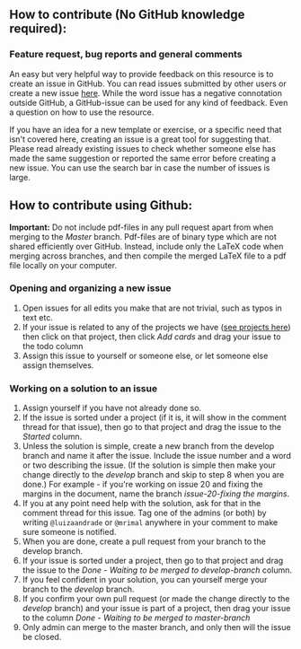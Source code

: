 ## How to contribute (No GitHub knowledge required):

### Feature request, bug reports and general comments
An easy but very helpful way to provide feedback on this resource is to create an issue in GitHub. You can read issues submitted by other users or create a new issue [here](https://github.com/worldbank/ietoolkit). While the word issue has a negative connotation outside GitHub, a GitHub-issue can be used for any kind of feedback. Even a question on how to use the resource.

If you have an idea for a new template or exercise, or a specific need that isn't covered here, creating an issue is a great tool for suggesting that. Please read already existing issues to check whether someone else has made the same suggestion or reported the same error before creating a new issue. You can use the search bar in case the number of issues is large.

## How to contribute using Github:

**Important:** Do not include pdf-files in any pull request apart from when merging to the _Master_ branch. Pdf-files are of binary type which are not shared efficiently over GitHub. Instead, include only the LaTeX code when merging across branches, and then compile the merged LaTeX file to a pdf file locally on your computer.

### Opening and organizing a new issue
1. Open issues for all edits you make that are not trivial, such as typos in text etc.
1. If your issue is related to any of the projects we have ([see projects here](https://github.com/worldbank/DIME-LaTeX-Templates/projects)) then click on that project, then click _*Add cards*_ and drag your issue to the todo column
1. Assign this issue to yourself or someone else, or let someone else assign themselves.

### Working on a solution to an issue
1. Assign yourself if you have not already done so. 
1. If the issue is sorted under a project (if it is, it will show in the comment thread for that issue), then go to that project and drag the issue to the _Started_ column.
1. Unless the solution is simple, create a new branch from the develop branch and name it after the issue. Include the issue number and a word or two describing the issue. (If the solution is simple then make your change directly to the _develop_ branch and skip to step 8 when you are done.) For example - if you're working on issue 20 and fixing the margins in the document, name the branch *issue-20-fixing the margins*.
1. If you at any point need help with the solution, ask for that in the comment thread for this issue. Tag one of the admins (or both) by writing `@luizaandrade` or `@mrimal` anywhere in your comment to make sure someone is notified.
1. When you are done, create a pull request from your branch to the develop branch.
1. If your issue is sorted under a project, then go to that project and drag the issue to the _Done - Waiting to be merged to develop-branch_ column.
1. If you feel confident in your solution, you can yourself merge your branch to the _develop_ branch. 
1. If you confirm your own pull request (or made the change directly to the _develop_ branch) and your issue is part of a project, then drag your issue to the column _Done - Waiting to be merged to master-branch_ 
1. Only admin can merge to the master branch, and only then will the issue be closed.
